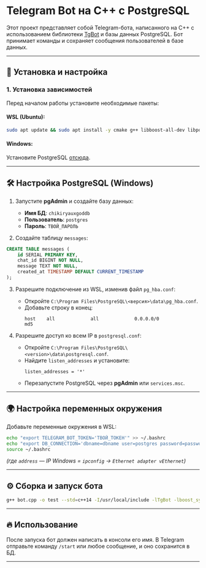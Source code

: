 # Telegram Bot на C++ с PostgreSQL

Этот проект представляет собой Telegram-бота, написанного на C++ с использованием библиотеки [TgBot](https://github.com/reo7sp/tgbot-cpp) и базы данных PostgreSQL. Бот принимает команды и сохраняет сообщения пользователей в базе данных.

---
## 🚀 Установка и настройка

### 1. Установка зависимостей
Перед началом работы установите необходимые пакеты:

#### WSL (Ubuntu):
```sh
sudo apt update && sudo apt install -y cmake g++ libboost-all-dev libpqxx-dev libtgbot-dev
```

#### Windows:
Установите PostgreSQL [отсюда](https://www.postgresql.org/download/windows/).

---
## 🛠 Настройка PostgreSQL (Windows)

1. Запустите **pgAdmin** и создайте базу данных:
   - **Имя БД**: `chikiryauxgoddb`
   - **Пользователь**: `postgres`
   - **Пароль**: `ТВОЙ_ПАРОЛЬ`

2. Создайте таблицу `messages`:

```sql
CREATE TABLE messages (
    id SERIAL PRIMARY KEY,
    chat_id BIGINT NOT NULL,
    message TEXT NOT NULL,
    created_at TIMESTAMP DEFAULT CURRENT_TIMESTAMP
);
```

3. Разрешите подключение из WSL, изменив файл `pg_hba.conf`:
   - Откройте `C:\Program Files\PostgreSQL\<версия>\data\pg_hba.conf`.
   - Добавьте строку в конец:
     ```
     host    all             all             0.0.0.0/0               md5
     ```

4. Разрешите доступ ко всем IP в `postgresql.conf`:
   - Откройте `C:\Program Files\PostgreSQL\<version>\data\postgresql.conf`.
   - Найдите `listen_addresses` и установите:
     ```
     listen_addresses = '*'
     ```
   - Перезапустите PostgreSQL через **pgAdmin** или `services.msc`.

---
## 🌍 Настройка переменных окружения

Добавьте переменные окружения в WSL:
```sh
echo "export TELEGRAM_BOT_TOKEN='ТВОЙ_ТОКЕН'" >> ~/.bashrc
echo "export DB_CONNECTION='dbname=dbname user=postgres password=password hostaddr=address port=5432'" >> ~/.bashrc
source ~/.bashrc
```
*(где `address` — IP Windows = `ipconfig` -> `Ethernet adapter vEthernet`)*

---
## ⚙️ Сборка и запуск бота

```sh
g++ bot.cpp -o test --std=c++14 -I/usr/local/include -lTgBot -lboost_system -lssl -lcrypto -lpthread -lpqxx -lpq
```

---
## 🔥 Использование

После запуска бот должен написать в консоли его имя. В Telegram отправьте команду `/start` или любое сообщение, и оно сохранится в БД.

---
